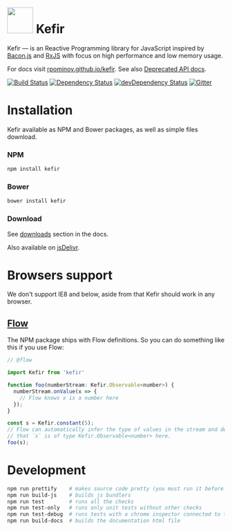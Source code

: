 # <a href="http://rpominov.github.io/kefir/"><img src="http://rpominov.github.io/kefir/Kefir-with-bg.svg" width="60" height="60"></a> Kefir



Kefir — is an Reactive Programming library for JavaScript
inspired by [Bacon.js](https://github.com/baconjs/bacon.js)
and [RxJS](https://github.com/Reactive-Extensions/RxJS)
with focus on high performance and low memory usage.

For docs visit [rpominov.github.io/kefir](http://rpominov.github.io/kefir).
See also [Deprecated API docs](https://github.com/rpominov/kefir/blob/master/deprecated-api-docs.md).



[![Build Status](https://travis-ci.org/rpominov/kefir.svg?branch=master)](https://travis-ci.org/rpominov/kefir)
[![Dependency Status](https://david-dm.org/rpominov/kefir.svg)](https://david-dm.org/rpominov/kefir)
[![devDependency Status](https://david-dm.org/rpominov/kefir/dev-status.svg)](https://david-dm.org/rpominov/kefir#info=devDependencies)
[![Gitter](https://badges.gitter.im/Join%20Chat.svg)](https://gitter.im/pozadi/kefir?utm_source=badge&utm_medium=badge&utm_campaign=pr-badge)



# Installation

Kefir available as NPM and Bower packages, as well as simple files download.

### NPM
```sh
npm install kefir
```

### Bower
```sh
bower install kefir
```

### Download

See [downloads](https://rpominov.github.io/kefir/#downloads) section in the docs.

Also available on [jsDelivr](http://www.jsdelivr.com/#!kefir).

# Browsers support

We don't support IE8 and below, aside from that Kefir should work in any browser.


## [Flow](https://flowtype.org/)

The NPM package ships with Flow definitions. So you can do something like this if you use Flow:

```js
// @flow

import Kefir from 'kefir'

function foo(numberStream: Kefir.Observable<number>) {
  numberStream.onValue(x => {
    // Flow knows x is a number here
  });
}

const s = Kefir.constant(5);
// Flow can automatically infer the type of values in the stream and determine
// that `s` is of type Kefir.Observable<number> here.
foo(s);
```

# Development

```sh
npm run prettify    # makes source code pretty (you must run it before a PR could be merged)
npm run build-js    # builds js bundlers
npm run test        # runs all the checks
npm run test-only   # runs only unit tests without other checks
npm run test-debug  # runs tests with a chrome inspector connected to the node process
npm run build-docs  # builds the documentation html file
```
